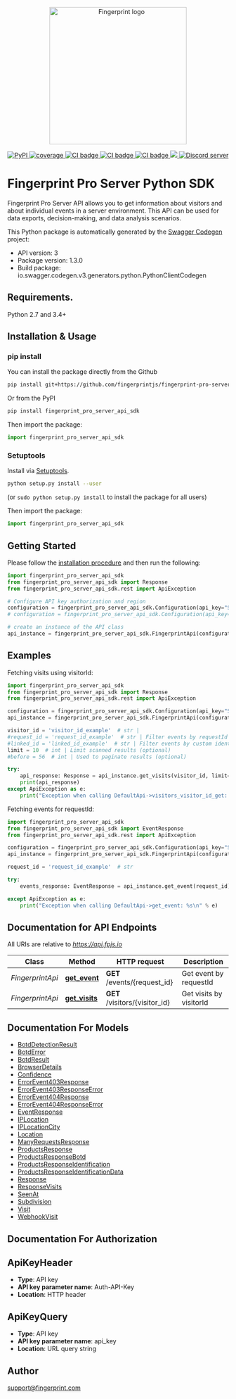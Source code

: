 <p align="center">
  <a href="https://fingerprint.com">
    <picture>
     <source media="(prefers-color-scheme: dark)" srcset="https://raw.githubusercontent.com/fingerprintjs/fingerprint-pro-server-api-python-sdk/main/res/logo_light.svg" />
     <source media="(prefers-color-scheme: light)" srcset="https://raw.githubusercontent.com/fingerprintjs/fingerprint-pro-server-api-python-sdk/main/res/logo_dark.svg" />
     <img src="https://raw.githubusercontent.com/fingerprintjs/fingerprint-pro-server-api-python-sdk/main/res/logo_dark.svg" alt="Fingerprint logo" width="312px" />
   </picture>
  </a>
</p>
<p align="center">
  <a href="https://pypi.org/project/fingerprint-pro-server-api-sdk/">
    <img alt="PyPI" src="https://img.shields.io/pypi/v/fingerprint-pro-server-api-sdk">
  </a>
  <a href="https://fingerprintjs.github.io/fingerprint-pro-server-api-python-sdk/">
    <img src="https://fingerprintjs.github.io/fingerprint-pro-server-api-python-sdk/badges.svg" alt="coverage">
  </a>
  <a href="https://github.com/fingerprintjs/fingerprint-pro-server-api-python-sdk/actions/workflows/release.yml">
    <img src="https://github.com/fingerprintjs/fingerprint-pro-server-api-python-sdk/actions/workflows/release.yml/badge.svg" alt="CI badge" />
  </a>
  <a href="https://github.com/fingerprintjs/fingerprint-pro-server-api-python-sdk/actions/workflows/test.yml">
    <img src="https://github.com/fingerprintjs/fingerprint-pro-server-api-python-sdk/actions/workflows/test.yml/badge.svg" alt="CI badge" />
  </a>
  <a href="https://github.com/fingerprintjs/fingerprint-pro-server-api-python-sdk/actions/workflows/functional_tests.yml">
    <img src="https://github.com/fingerprintjs/fingerprint-pro-server-api-python-sdk/actions/workflows/functional_tests.yml/badge.svg" alt="CI badge" />
  </a>
  <a href="https://opensource.org/licenses/MIT">
    <img src="https://img.shields.io/:license-mit-blue.svg?style=flat"/>
  </a>
  <a href="https://discord.gg/39EpE2neBg">
    <img src="https://img.shields.io/discord/852099967190433792?style=logo&label=Discord&logo=Discord&logoColor=white" alt="Discord server">
  </a>
</p>

# Fingerprint Pro Server Python SDK
Fingerprint Pro Server API allows you to get information about visitors and about individual events in a server environment. This API can be used for data exports, decision-making, and data analysis scenarios.

This Python package is automatically generated by the [Swagger Codegen](https://github.com/swagger-api/swagger-codegen) project:

- API version: 3
- Package version: 1.3.0
- Build package: io.swagger.codegen.v3.generators.python.PythonClientCodegen

## Requirements.

Python 2.7 and 3.4+

## Installation & Usage
### pip install

You can install the package directly from the Github

```sh
pip install git+https://github.com/fingerprintjs/fingerprint-pro-server-api-python-sdk.git
```

Or from the PyPI

```sh
pip install fingerprint_pro_server_api_sdk
```

Then import the package:
```python
import fingerprint_pro_server_api_sdk
```

### Setuptools

Install via [Setuptools](http://pypi.python.org/pypi/setuptools).

```sh
python setup.py install --user
```
(or `sudo python setup.py install` to install the package for all users)

Then import the package:
```python
import fingerprint_pro_server_api_sdk
```

## Getting Started

Please follow the [installation procedure](#installation--usage) and then run the following:

```python
import fingerprint_pro_server_api_sdk
from fingerprint_pro_server_api_sdk import Response
from fingerprint_pro_server_api_sdk.rest import ApiException

# Configure API key authorization and region
configuration = fingerprint_pro_server_api_sdk.Configuration(api_key="SECRET_API_KEY")
# configuration = fingerprint_pro_server_api_sdk.Configuration(api_key="SECRET_API_KEY", region="eu")

# create an instance of the API class
api_instance = fingerprint_pro_server_api_sdk.FingerprintApi(configuration)
```

## Examples

Fetching visits using visitorId:
```python
import fingerprint_pro_server_api_sdk
from fingerprint_pro_server_api_sdk import Response
from fingerprint_pro_server_api_sdk.rest import ApiException

configuration = fingerprint_pro_server_api_sdk.Configuration(api_key="SECRET_API_KEY")
api_instance = fingerprint_pro_server_api_sdk.FingerprintApi(configuration)

visitor_id = 'visitor_id_example'  # str |
#request_id = 'request_id_example'  # str | Filter events by requestId (optional)
#linked_id = 'linked_id_example'  # str | Filter events by custom identifier (optional)
limit = 10  # int | Limit scanned results (optional)
#before = 56  # int | Used to paginate results (optional)

try:
    api_response: Response = api_instance.get_visits(visitor_id, limit=2)
    print(api_response)
except ApiException as e:
    print("Exception when calling DefaultApi->visitors_visitor_id_get: %s\n" % e)
```

Fetching events for requestId:
```python
import fingerprint_pro_server_api_sdk
from fingerprint_pro_server_api_sdk import EventResponse
from fingerprint_pro_server_api_sdk.rest import ApiException

configuration = fingerprint_pro_server_api_sdk.Configuration(api_key="SECRET_API_KEY")
api_instance = fingerprint_pro_server_api_sdk.FingerprintApi(configuration)

request_id = 'request_id_example'  # str

try:
    events_response: EventResponse = api_instance.get_event(request_id)

except ApiException as e:
    print("Exception when calling DefaultApi->get_event: %s\n" % e)
```

## Documentation for API Endpoints

All URIs are relative to *https://api.fpjs.io*

Class | Method | HTTP request | Description
------------ | ------------- | ------------- | -------------
*FingerprintApi* | [**get_event**](docs/FingerprintApi.md#get_event) | **GET** /events/{request_id} | Get event by requestId
*FingerprintApi* | [**get_visits**](docs/FingerprintApi.md#get_visits) | **GET** /visitors/{visitor_id} | Get visits by visitorId

## Documentation For Models

 - [BotdDetectionResult](docs/BotdDetectionResult.md)
 - [BotdError](docs/BotdError.md)
 - [BotdResult](docs/BotdResult.md)
 - [BrowserDetails](docs/BrowserDetails.md)
 - [Confidence](docs/Confidence.md)
 - [ErrorEvent403Response](docs/ErrorEvent403Response.md)
 - [ErrorEvent403ResponseError](docs/ErrorEvent403ResponseError.md)
 - [ErrorEvent404Response](docs/ErrorEvent404Response.md)
 - [ErrorEvent404ResponseError](docs/ErrorEvent404ResponseError.md)
 - [EventResponse](docs/EventResponse.md)
 - [IPLocation](docs/IPLocation.md)
 - [IPLocationCity](docs/IPLocationCity.md)
 - [Location](docs/Location.md)
 - [ManyRequestsResponse](docs/ManyRequestsResponse.md)
 - [ProductsResponse](docs/ProductsResponse.md)
 - [ProductsResponseBotd](docs/ProductsResponseBotd.md)
 - [ProductsResponseIdentification](docs/ProductsResponseIdentification.md)
 - [ProductsResponseIdentificationData](docs/ProductsResponseIdentificationData.md)
 - [Response](docs/Response.md)
 - [ResponseVisits](docs/ResponseVisits.md)
 - [SeenAt](docs/SeenAt.md)
 - [Subdivision](docs/Subdivision.md)
 - [Visit](docs/Visit.md)
 - [WebhookVisit](docs/WebhookVisit.md)

## Documentation For Authorization


## ApiKeyHeader

- **Type**: API key
- **API key parameter name**: Auth-API-Key
- **Location**: HTTP header

## ApiKeyQuery

- **Type**: API key
- **API key parameter name**: api_key
- **Location**: URL query string


## Author

support@fingerprint.com
